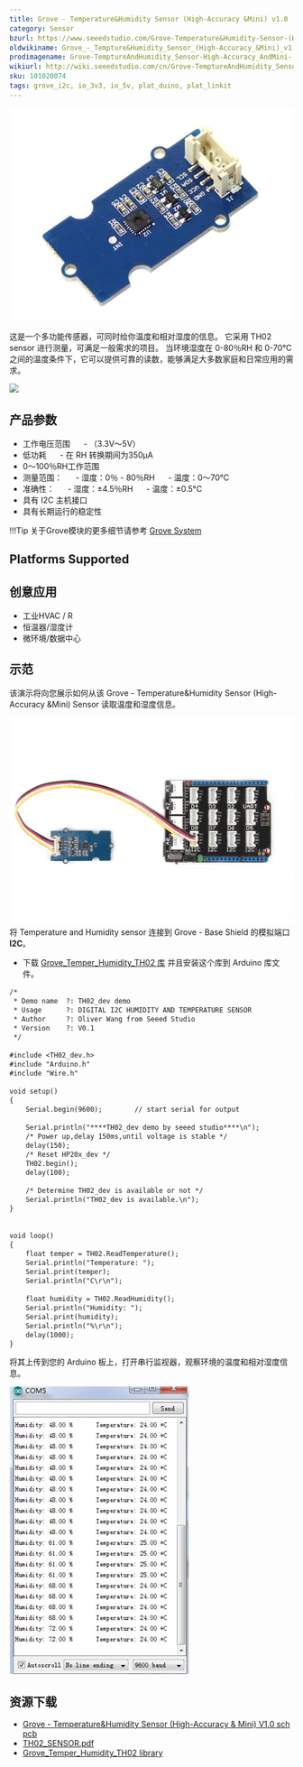 ```yaml
---
title: Grove - Temperature&Humidity Sensor (High-Accuracy &Mini) v1.0
category: Sensor
bzurl: https://www.seeedstudio.com/Grove-Temperature&Humidity-Sensor-(High-Accuracy-&-Mini)-p-1921.html
oldwikiname: Grove_-_Tempture&Humidity_Sensor_(High-Accuracy_&Mini)_v1.0
prodimagename: Grove-TemptureAndHumidity_Sensor-High-Accuracy_AndMini-.jpg
wikiurl: http://wiki.seeedstudio.com/cn/Grove-TemptureAndHumidity_Sensor_High_Accuracy_AndMini-v1.0/
sku: 101020074
tags: grove_i2c, io_3v3, io_5v, plat_duino, plat_linkit
---
```


![](https://raw.githubusercontent.com/SeeedDocument/Grove-TemptureAndHumidity_Sensor-High-Accuracy_AndMini-v1.0/master/img/Grove-TemptureAndHumidity_Sensor-High-Accuracy_AndMini-.jpg)

这是一个多功能传感器，可同时给你温度和相对湿度的信息。 它采用 TH02 sensor 进行测量，可满足一般需求的项目。 当环境湿度在 0-80％RH 和 0-70°C 之间的温度条件下，它可以提供可靠的读数，能够满足大多数家庭和日常应用的需求。

[![](https://github.com/SeeedDocument/wiki_chinese/raw/master/docs/images/click_to_buy.PNG)](https://item.taobao.com/item.htm?spm=a1z10.3-c.w4002-11172317909.10.50ef8c5fmllnAf&id=45506586247)

产品参数
--------------

- 工作电压范围
     - （3.3V〜5V）
- 低功耗
     - 在 RH 转换期间为350μA
- 0〜100％RH工作范围
- 测量范围：
     - 湿度：0％ - 80％RH
     - 温度：0〜70℃
- 准确性：
     - 湿度：±4.5％RH
     - 温度：±0.5°C
- 具有 I2C 主机接口
- 具有长期运行的稳定性

!!!Tip
    关于Grove模块的更多细节请参考 [Grove System](http://wiki.seeedstudio.com/cn/Grove_System/)

Platforms Supported
-------------------

创意应用
------------


- 工业HVAC / R
- 恒温器/湿度计
- 微环境/数据中心

示范
-------------

该演示将向您展示如何从该 Grove - Temperature&Humidity Sensor (High-Accuracy &Mini) Sensor 读取温度和湿度信息。

![](https://raw.githubusercontent.com/SeeedDocument/Grove-TemptureAndHumidity_Sensor-High-Accuracy_AndMini-v1.0/master/img/Temperature_Sensor-xin.jpg)
将 Temperature and Humidity sensor 连接到 Grove - Base Shield 的模拟端口 **I2C**。

-   下载  [Grove_Temper_Humidity_TH02 库](https://github.com/Seeed-Studio/Grove_Temper_Humidity_TH02) 并且安装这个库到 Arduino 库文件。

```
/*
 * Demo name  ?: TH02_dev demo
 * Usage      ?: DIGITAL I2C HUMIDITY AND TEMPERATURE SENSOR
 * Author     ?: Oliver Wang from Seeed Studio
 * Version    ?: V0.1
 */

#include <TH02_dev.h>
#include "Arduino.h"
#include "Wire.h"

void setup()
{
    Serial.begin(9600);        // start serial for output

    Serial.println("****TH02_dev demo by seeed studio****\n");
    /* Power up,delay 150ms,until voltage is stable */
    delay(150);
    /* Reset HP20x_dev */
    TH02.begin();
    delay(100);

    /* Determine TH02_dev is available or not */
    Serial.println("TH02_dev is available.\n");
}


void loop()
{
    float temper = TH02.ReadTemperature();
    Serial.println("Temperature: ");
    Serial.print(temper);
    Serial.println("C\r\n");

    float humidity = TH02.ReadHumidity();
    Serial.println("Humidity: ");
    Serial.print(humidity);
    Serial.println("%\r\n");
    delay(1000);
}
```


将其上传到您的 Arduino 板上，打开串行监视器，观察环境的温度和相对湿度信息。

![](https://raw.githubusercontent.com/SeeedDocument/Grove-TemptureAndHumidity_Sensor-High-Accuracy_AndMini-v1.0/master/img/Result_Picture1.jpg)

资源下载
---------

-   [Grove - Temperature&Humidity Sensor (High-Accuracy & Mini) V1.0 sch pcb](https://raw.githubusercontent.com/SeeedDocument/Grove-TemptureAndHumidity_Sensor-High-Accuracy_AndMini-v1.0/master/res/Grove-TemperatureAndHumidity_Sensor-High-Accuracy_And_Mini-V1.0_sch_pcb.zip)
-   [TH02_SENSOR.pdf](https://raw.githubusercontent.com/SeeedDocument/Grove-TemptureAndHumidity_Sensor-High-Accuracy_AndMini-v1.0/master/res/TH02_SENSOR.pdf)
-   [Grove_Temper_Humidity_TH02 library](https://github.com/Seeed-Studio/Grove_Temper_Humidity_TH02)



<!-- This Markdown file was created from http://www.seeedstudio.com/wiki/Grove_-_Tempture&Humidity_Sensor_(High-Accuracy_&Mini)_v1.0 -->
